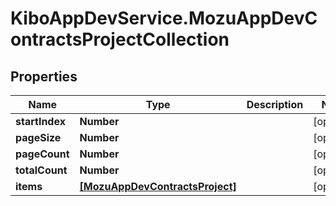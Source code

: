 # KiboAppDevService.MozuAppDevContractsProjectCollection

## Properties

Name | Type | Description | Notes
------------ | ------------- | ------------- | -------------
**startIndex** | **Number** |  | [optional] 
**pageSize** | **Number** |  | [optional] 
**pageCount** | **Number** |  | [optional] 
**totalCount** | **Number** |  | [optional] 
**items** | [**[MozuAppDevContractsProject]**](MozuAppDevContractsProject.md) |  | [optional] 



